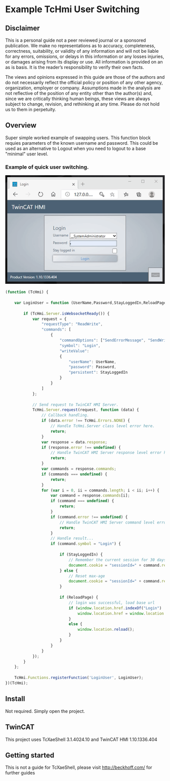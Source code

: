 # Example TcHmi User Switching

## Disclaimer
This is a personal guide not a peer reviewed journal or a sponsored publication. We make
no representations as to accuracy, completeness, correctness, suitability, or validity of any
information and will not be liable for any errors, omissions, or delays in this information or any
losses injuries, or damages arising from its display or use. All information is provided on an as
is basis. It is the reader’s responsibility to verify their own facts.

The views and opinions expressed in this guide are those of the authors and do not
necessarily reflect the official policy or position of any other agency, organization, employer or
company. Assumptions made in the analysis are not reflective of the position of any entity
other than the author(s) and, since we are critically thinking human beings, these views are
always subject to change, revision, and rethinking at any time. Please do not hold us to them
in perpetuity.

## Overview
Super simple worked example of swapping users.  This function block requies parameters of the known username and password. This could be used as an alternative to Logout when you need to logout to a base "minimal" user level. 

### Example of quick user switching.

![Example](docs/gif/Example.gif)

```javascript
(function (TcHmi) {

    var LoginUser = function (UserName,Password,StayLoggedIn,ReloadPage) {

        if (TcHmi.Server.isWebsocketReady()) {
            var request = {
                "requestType": "ReadWrite",
                "commands": [
                    {
                        "commandOptions": ["SendErrorMessage", "SendWriteValue"],
                        "symbol": "Login",
                        "writeValue":
                        {
                            "userName": UserName,
                            "password": Password,
                            "persistent": StayLoggedIn
                        }
                    }
                ]
            };

            // Send request to TwinCAT HMI Server.
            TcHmi.Server.request(request, function (data) {
                // Callback handling.
                if (data.error !== TcHmi.Errors.NONE) {
                    // Handle TcHmi.Server class level error here.
                    return;
                }
                var response = data.response;
                if (response.error !== undefined) {
                    // Handle TwinCAT HMI Server response level error here.
                    return;
                }
                var commands = response.commands;
                if (commands === undefined) {
                    return;
                }
                for (var i = 0, ii = commands.length; i < ii; i++) {
                    var command = response.commands[i];
                    if (command === undefined) {
                        return;
                    }
                    if (command.error !== undefined) {
                        // Handle TwinCAT HMI Server command level error here.
                        return;
                    }
                    // Handle result...
                    if (command.symbol = "Login") {

                        if (StayLoggedIn) {
                            // Remember the current session for 30 days
                            document.cookie = "sessionId=" + command.readValue + ";path=/;max-age=" + 60 * 60 * 24 * 30;
                        } else {
                            // Reset max-age
                            document.cookie = "sessionId=" + command.readValue + ";path=/";
                        }

                        if (ReloadPage) {
                            // login was successful, load base url
                            if (window.location.href.indexOf("Login") != -1) {
                                window.location.href = window.location.href.replace(/Login.*?\//, '');
                            }
                            else {
                                window.location.reload();
                            }
                        }
                    }
                }
            });
        }
    };
    
    TcHmi.Functions.registerFunction('LoginUser', LoginUser);
})(TcHmi);
```

## Install 
Not required.  Simply open the project.

## TwinCAT
This project uses TcXaeShell 3.1.4024.10 and TwinCAT HMI 1.10.1336.404

## Getting started
This is not a guide for TcXaeShell, please visit http://beckhoff.com/ for further guides
